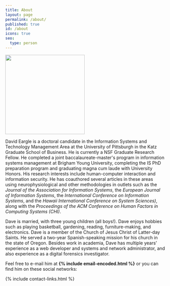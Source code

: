 ```yaml
---
title: About
layout: page
permalink: /about/
published: true
id: /about
icons: true
seo:
  type: person
---
```


<div class="alignright"><img class='avatar' src='{{ site.avatar }}' width='250' height='250'></div>

David Eargle is a doctoral candidate in the Information Systems and Technology Management Area at the University of Pittsburgh in the Katz Graduate School of Business. He is currently a NSF Graduate Research Fellow. He completed a joint baccalaureate-master's program in information systems management at Brigham Young University, completing the IS PhD preparation program and graduating magna cum laude with University Honors. His research interests include human-computer interaction and information security. He has coauthored several articles in these areas using neurophysiological and other methodologies in outlets such as the _Journal of the Association for Information Systems_, the _European Journal of Information Systems_, the _International Conference on Information Systems_, and the _Hawaii International Conference on System Sciences)_, along with the _Proceedings of the ACM Conference on Human Factors in Computing Systems (CHI)_.

Dave is married, with three young children (all boys!). Dave enjoys hobbies such as playing basketball, gardening, reading, furniture-making, and electronics. Dave is a member of the Church of Jesus Christ of Latter-day Saints. He served a two-year Spanish-speaking mission for his church in the state of Oregon. Besides work in academia, Dave has multiple years’ experience as a web developer and systems and network administrator, and also experience as a digital forensics investigator.

Feel free to e-mail him at <strong>{% include email-encoded.html %}</strong> or you can find him on these social networks: 

{% include contact-links.html %}
